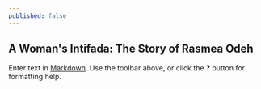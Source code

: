 ```yaml
---
published: false
---
```


## A Woman's Intifada: The Story of Rasmea Odeh

Enter text in [Markdown](http://daringfireball.net/projects/markdown/). Use the toolbar above, or click the **?** button for formatting help.
